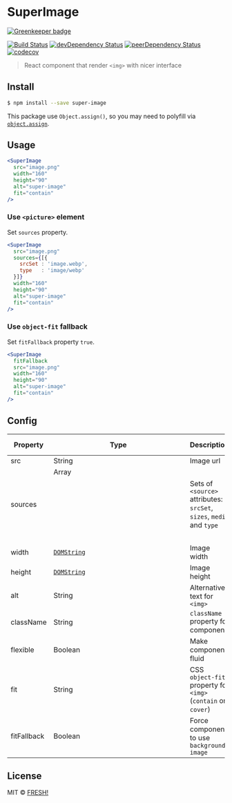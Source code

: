 # SuperImage

[![Greenkeeper badge](https://badges.greenkeeper.io/openfresh/super-image.svg)](https://greenkeeper.io/)

[![Build Status](https://travis-ci.org/openfresh/super-image.svg?branch=master)](https://travis-ci.org/openfresh/super-image)
[![devDependency Status](https://david-dm.org/openfresh/super-image/dev-status.svg)](https://david-dm.org/openfresh/super-image?type=dev)
[![peerDependency Status](https://david-dm.org/openfresh/super-image/peer-status.svg)](https://david-dm.org/openfresh/super-image?type=peer)
[![codecov](https://codecov.io/gh/openfresh/super-image/branch/master/graph/badge.svg)](https://codecov.io/gh/openfresh/super-image)

> React component that render `<img>` with nicer interface

## Install

```bash
$ npm install --save super-image
```

This package use `Object.assign()`, so you may need to polyfill via [`object.assign`](https://github.com/ljharb/object.assign).

## Usage

```jsx
<SuperImage
  src="image.png"
  width="160"
  height="90"
  alt="super-image"
  fit="contain"
/>
```

### Use `<picture>` element

Set `sources` property.

```jsx
<SuperImage
  src="image.png"
  sources={[{
    srcSet : 'image.webp',
    type   : 'image/webp'
  }]}
  width="160"
  height="90"
  alt="super-image"
  fit="contain"
/>
```

### Use `object-fit` fallback

Set `fitFallback` property `true`.

```jsx
<SuperImage
  fitFallback
  src="image.png"
  width="160"
  height="90"
  alt="super-image"
  fit="contain"
/>
```

## Config

| Property | Type | Description | Default value | Required |
|----------|------|-------------|---------------|----------|
| src | String | Image url | - | Yes |
| sources | Array<Object> | Sets of `<source>` attributes: `srcSet`, `sizes`, `media` and `type` | `[]` | No |
| width | [`DOMString`](https://heycam.github.io/webidl/#idl-DOMString) | Image width | - | No |
| height | [`DOMString`](https://heycam.github.io/webidl/#idl-DOMString) | Image height | - | No |
| alt | String | Alternative text for `<img>` | `""` | No |
| className | String | `className` property for component | `""` | No |
| flexible | Boolean | Make component fluid | `false` | No |
| fit | String | CSS `object-fit` property for `<img>` (`contain` or `cover`) | - | No |
| fitFallback | Boolean | Force component to use `background-image` | `false` | No |

## License

MIT © [FRESH!](https://github.com/openfresh)
